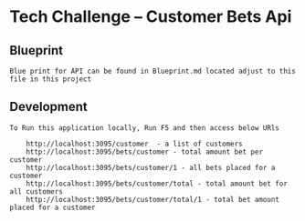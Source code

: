 # Tech Challenge – Customer Bets Api

## Blueprint

	Blue print for API can be found in Blueprint.md located adjust to this file in this project

## Development
	To Run this application locally, Run F5 and then access below URls
	
		http://localhost:3095/customer	- a list of customers
		http://localhost:3095/bets/customer - total amount bet per customer
		http://localhost:3095/bets/customer/1 - all bets placed for a customer
		http://localhost:3095/bets/customer/total - total amount bet for all customers
		http://localhost:3095/bets/customer/total/1 - total bet amount placed for a customer